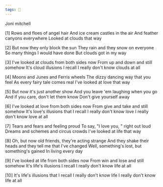 ```yaml
---
tags: 🐙
---
```


Joni mitchell

[1] Rows and floes of angel hair
And ice cream castles in the air
And feather canyons everywhere
Looked at clouds that way

[2] But now they only block the sun
They rain and they snow on everyone
So many things I would have done
But clouds got in my way

[3] I've looked at clouds from both sides now
From up and down and still somehow
It's cloud illusions I recall
I really don't know clouds at all

[4] Moons and Junes and Ferris wheels
The dizzy dancing way that you feel
As every fairy tale comes real
I've looked at love that way

[5] But now it's just another show
And you leave 'em laughing when you go
And if you care, don't let them know
Don't give yourself away

[6] I've looked at love from both sides now
From give and take and still somehow
It's love's illusions that I recall
I really don't know love
I really don't know love at all

[7] Tears and fears and feeling proud
To say, "I love you, " right out loud
Dreams and schemes and circus crowds
I've looked at life that way

[8] Oh, but now old friends, they're acting strange
And they shake their heads and they tell me that I've changed
Well, something's lost, but something's gained
In living every day

[9] I've looked at life from both sides now
From win and lose and still somehow
It's life's illusions I recall
I really don't know life at all

[10] It's life's illusions that I recall
I really don't know life
I really don't know life at all